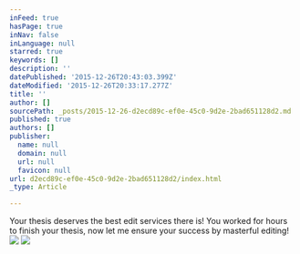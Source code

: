 ```yaml
---
inFeed: true
hasPage: true
inNav: false
inLanguage: null
starred: true
keywords: []
description: ''
datePublished: '2015-12-26T20:43:03.399Z'
dateModified: '2015-12-26T20:33:17.277Z'
title: ''
author: []
sourcePath: _posts/2015-12-26-d2ecd89c-ef0e-45c0-9d2e-2bad651128d2.md
published: true
authors: []
publisher:
  name: null
  domain: null
  url: null
  favicon: null
url: d2ecd89c-ef0e-45c0-9d2e-2bad651128d2/index.html
_type: Article

---
```

Your thesis deserves the best edit services there is! You worked for hours to finish your thesis, now let me ensure your success by masterful editing!
![](https://the-grid-user-content.s3-us-west-2.amazonaws.com/983df64a-6ef0-460e-bc96-5bc0d3685e78.jpg)
![](https://the-grid-user-content.s3-us-west-2.amazonaws.com/1819d388-7d31-4032-b96b-1a7065e99825.jpg)